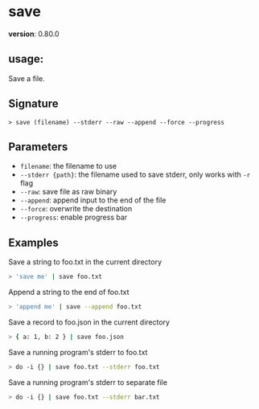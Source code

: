 # save

**version**: 0.80.0

## **usage**:

Save a file.

## Signature

`> save (filename) --stderr --raw --append --force --progress`

## Parameters

- `filename`: the filename to use
- `--stderr {path}`: the filename used to save stderr, only works with `-r` flag
- `--raw`: save file as raw binary
- `--append`: append input to the end of the file
- `--force`: overwrite the destination
- `--progress`: enable progress bar

## Examples

Save a string to foo.txt in the current directory

```bash
> 'save me' | save foo.txt
```

Append a string to the end of foo.txt

```bash
> 'append me' | save --append foo.txt
```

Save a record to foo.json in the current directory

```bash
> { a: 1, b: 2 } | save foo.json
```

Save a running program's stderr to foo.txt

```bash
> do -i {} | save foo.txt --stderr foo.txt
```

Save a running program's stderr to separate file

```bash
> do -i {} | save foo.txt --stderr bar.txt
```
